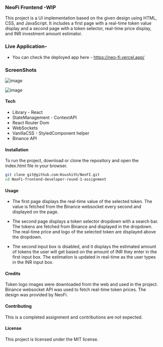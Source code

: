 ### NeoFi Frontend -WIP

This project is a UI implementation based on the given design using HTML, CSS, and JavaScript. It includes a first page with a real-time token value display and a second page with a token selector, real-time price display, and INR investment amount estimator.

### Live Application-

- You can check the deployed app here - https://neo-fi.vercel.app/

### ScreenShots

![image](https://user-images.githubusercontent.com/30016242/235715473-0a444661-7af3-40ec-805e-9fdd70046910.png)

![image](https://user-images.githubusercontent.com/30016242/235715745-3fa13b83-0951-41f5-b1dc-ab30bc0f0522.png)

#### Tech

- Library - React
- StateManagement - ContextAPI
- React Router Dom
- WebSockets
- VanillaCSS - StyledComponent helper
- Binance API

#### Installation

To run the project, download or clone the repository and open the index.html file in your browser.

```bash
git clone git@github.com:Koushith/NeoFI.git
cd NeoFi-frontend-developer-round-1-assignment
```

#### Usage

- The first page displays the real-time value of the selected token. The value is fetched from the Binance websocket every second and displayed on the page.

- The second page displays a token selector dropdown with a search bar. The tokens are fetched from Binance and displayed in the dropdown. The real-time price and logo of the selected token are displayed above the dropdown.

- The second input box is disabled, and it displays the estimated amount of tokens the user will get based on the amount of INR they enter in the first input box. The estimation is updated in real-time as the user types in the INR input box.

#### Credits

Token logo images were downloaded from the web and used in the project.
Binance websocket API was used to fetch real-time token prices.
The design was provided by NeoFi.

#### Contributing

This is a completed assignment and contributions are not expected.

#### License

This project is licensed under the MIT license.
